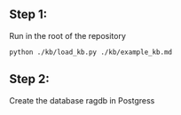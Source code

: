 ## Step 1:
Run in the root of the repository

```
python ./kb/load_kb.py ./kb/example_kb.md
```

## Step 2:
Create the database ragdb in Postgress